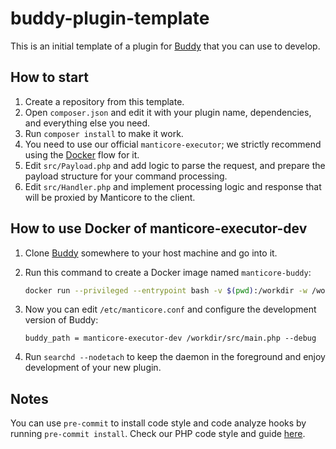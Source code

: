 # buddy-plugin-template

This is an initial template of a plugin for [Buddy](https://github.com/manticoresoftware/manticoresearch-buddy/) that you can use to develop.

## How to start

1. Create a repository from this template.
2. Open `composer.json` and edit it with your plugin name, dependencies, and everything else you need.
3. Run `composer install` to make it work.
4. You need to use our official `manticore-executor`; we strictly recommend using the [Docker](#how-to-use-docker-of-manticore-executor-dev) flow for it.
5. Edit `src/Payload.php` and add logic to parse the request, and prepare the payload structure for your command processing.
6. Edit `src/Handler.php` and implement processing logic and response that will be proxied by Manticore to the client.

## How to use Docker of manticore-executor-dev

1. Clone [Buddy](https://github.com/manticoresoftware/manticoresearch-buddy/) somewhere to your host machine and go into it.
2. Run this command to create a Docker image named `manticore-buddy`:

    ```bash
    docker run --privileged --entrypoint bash -v $(pwd):/workdir -w /workdir --name manticore-buddy  --network host -it manticoresearch/manticore-executor-kit:0.6.6
    ```

3. Now you can edit `/etc/manticore.conf` and configure the development version of Buddy:

    ```text
    buddy_path = manticore-executor-dev /workdir/src/main.php --debug
    ```

4. Run `searchd --nodetach` to keep the daemon in the foreground and enjoy development of your new plugin.

## Notes

You can use `pre-commit` to install code style and code analyze hooks by running `pre-commit install`. Check our PHP code style and guide [here](https://github.com/manticoresoftware/php-code-standard).
